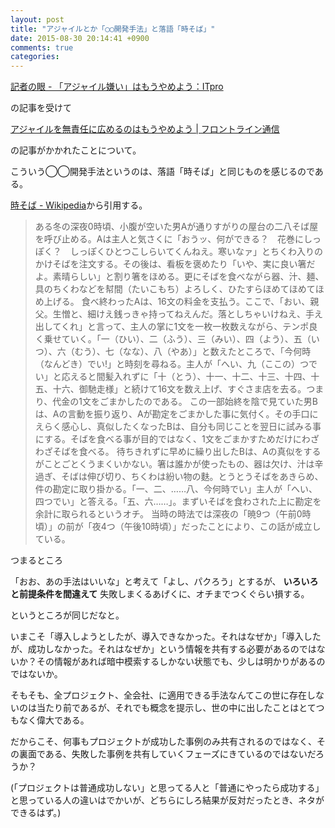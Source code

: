 ```yaml
---
layout: post
title: "アジャイルとか「◯◯開発手法」と落語「時そば」"
date: 2015-08-30 20:14:41 +0900
comments: true
categories: 
---
```


[記者の眼 - 「アジャイル嫌い」はもうやめよう：ITpro](http://itpro.nikkeibp.co.jp/atcl/watcher/14/334361/082400357/?ST=system&P=1)

の記事を受けて

[アジャイルを無責任に広めるのはもうやめよう | フロントライン通信](http://frontline.fm/2015/08/27/antiagile/)

の記事がかかれたことについて。

こういう◯◯開発手法というのは、落語「時そば」と同じものを感じるのである。

[時そば - Wikipedia](https://ja.wikipedia.org/wiki/%E6%99%82%E3%81%9D%E3%81%B0)から引用する。

> ある冬の深夜0時頃、小腹が空いた男Aが通りすがりの屋台の二八そば屋を呼び止める。Aは主人と気さくに「おうッ、何ができる？　花巻にしっぽく？　しっぽくひとつこしらいてくんねえ。寒いなァ」とちくわ入りのかけそばを注文する。その後は、看板を褒めたり「いや、実に良い箸だよ。素晴らしい」と割り箸をほめる。更にそばを食べながら器、汁、麺、具のちくわなどを幇間（たいこもち）よろしく、ひたすらほめてほめてほめ上げる。
> 食べ終わったAは、16文の料金を支払う。ここで、「おい、親父。生憎と、細けえ銭っきゃ持ってねえんだ。落としちゃいけねえ、手え出してくれ」と言って、主人の掌に1文を一枚一枚数えながら、テンポ良く乗せていく。「一（ひい）、二（ふう）、三（みい）、四（よう）、五（いつ）、六（むう）、七（なな）、八（やあ）」と数えたところで、「今何時（なんどき）でい!」と時刻を尋ねる。主人が「へい、九（ここの）つでい」と応えると間髪入れずに「十（とう）、十一、十二、十三、十四、十五、十六、御馳走様」と続けて16文を数え上げ、すぐさま店を去る。つまり、代金の1文をごまかしたのである。
> この一部始終を陰で見ていた男Bは、Aの言動を振り返り、Aが勘定をごまかした事に気付く。その手口にえらく感心し、真似したくなったBは、自分も同じことを翌日に試みる事にする。そばを食べる事が目的ではなく、1文をごまかすためだけにわざわざそばを食べる。
> 待ちきれずに早めに繰り出したBは、Aの真似をするがことごとくうまくいかない。箸は誰かが使ったもの、器は欠け、汁は辛過ぎ、そばは伸び切り、ちくわは紛い物の麩。とうとうそばをあきらめ、件の勘定に取り掛かる。「一、二、……八、今何時でい」主人が「へい、四つでい」と答える。「五、六……」。まずいそばを食わされた上に勘定を余計に取られるというオチ。
> 当時の時法では深夜の「暁9つ（午前0時頃）」の前が「夜4つ（午後10時頃）」だったことにより、この話が成立している。

つまるところ

「おお、あの手法はいいな」と考えて「よし、パクろう」とするが、 **いろいろと前提条件を間違えて** 失敗しまくるあげくに、オチまでつくぐらい損する。

というところが同じだなと。

いまこそ「導入しようとしたが、導入できなかった。それはなぜか」「導入したが、成功しなかった。それはなぜか」という情報を共有する必要があるのではないか？その情報があれば暗中模索するしかない状態でも、少しは明かりがあるのではないか。

そもそも、全プロジェクト、全会社、に適用できる手法なんてこの世に存在しないのは当たり前であるが、それでも概念を提示し、世の中に出したことはとてつもなく偉大である。

だからこそ、何事もプロジェクトが成功した事例のみ共有されるのではなく、その裏面である、失敗した事例を共有していくフェーズにきているのではないだろうか？

(「プロジェクトは普通成功しない」と思ってる人と「普通にやったら成功する」と思っている人の違いはでかいが、どちらにしろ結果が反対だったとき、ネタができるはず。)
